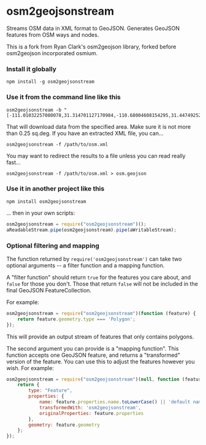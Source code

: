 osm2geojsonstream
===========

Streams OSM data in XML format to GeoJSON. Generates GeoJSON features from OSM ways and nodes. 

This is a fork from Ryan Clark's osm2geojson library, forked before osm2geojson incorporated osmium.

### Install it globally
```shell
npm install -g osm2geojsonstream
```

### Use it from the command line like this
```shell
osm2geojsonstream -b "[-111.01032257080078,31.314701127170984,-110.68004608154295,31.447492524518246]"
```
That will download data from the specified area. Make sure it is not more than 0.25 sq.deg. If you have an extracted XML file, you can...
```shell
osm2geojsonstream -f /path/to/osm.xml
```
You may want to redirect the results to a file unless you can read really fast...
```shell
osm2geojsonstream -f /path/to/osm.xml > osm.geojson
```

### Use it in another project like this
```
npm install osm2geojsonstream
```
... then in your own scripts:
```javascript
osm2geojsonstream = require("osm2geojsonstream")();
aReadableStream.pipe(osm2geojsonstream).pipe(aWritableStream);
```

### Optional filtering and mapping

The function returned by `require('osm2geojsonstream')` can take two optional arguments -- a filter function and a mapping function.

A "filter function" should return `true` for the features you care about, and `false` for those you don't. Those that return `false` will not be included in the final GeoJSON FeatureCollection.

For example:
```javascript
osm2geojsonstream = require("osm2geojsonstream")(function (feature) {
    return feature.geometry.type === 'Polygon';
});
```
This will provide an output stream of features that only contains polygons.

The second argument you can provide is a "mapping function". This function accepts one GeoJSON feature, and returns a "transformed" version of the feature. You can use this to adjust the features however you wish. For example:
```javascript
osm2geojsonstream = require("osm2geojsonstream")(null, function (feature) {
    return {
        type: "Feature",
        properties: {
            name: feature.properties.name.toLowerCase() || 'default name',
            transformedWith: 'osm2geojsonstream',
            originalProperties: feature.properties
        },
        geometry: feature.geometry    
    };
});
```
